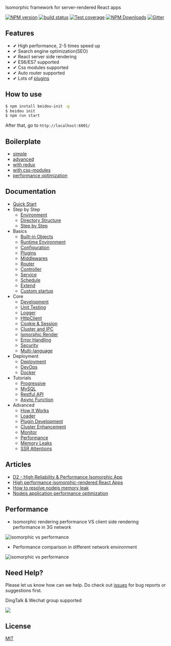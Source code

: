 Isomorphic framework for server-rendered React apps

[![NPM version][npm-image]][npm-url]
[![build status][travis-image]][travis-url]
[![Test coverage][codecov-image]][codecov-url]
[![NPM Downloads][download-img]][npm-url]
[![Gitter][gitter-image]][gitter-url]

[npm-image]: https://img.shields.io/npm/v/beidou-core.svg?style=flat-square
[npm-url]: https://npmjs.org/package/beidou-core
[quality-image]: http://npm.packagequality.com/shield/beidou-core.svg?style=flat-square
[quality-url]: http://packagequality.com/#?package=beidou-core
[travis-image]: https://img.shields.io/travis/alibaba/beidou.svg?style=flat-square&branch=master
[travis-url]: https://travis-ci.org/alibaba/beidou
[codecov-image]: https://img.shields.io/codecov/c/github/alibaba/beidou.svg?style=flat-square
[codecov-url]: https://codecov.io/gh/alibaba/beidou
[download-img]: https://img.shields.io/npm/dm/beidou-core.svg
[gitter-image]: https://img.shields.io/gitter/room/alibaba/beidou.svg?style=flat-square
[gitter-url]: https://gitter.im/alibaba/beidou



## Features

- ✔︎ High performance, 2-5 times speed up
- ✔︎ Search engine optimization(SEO)
- ✔︎ React server side rendering
- ✔︎ ES6/ES7 supported
- ✔︎ Css modules supported
- ✔︎ Auto router supported
- ✔︎ Lots of [plugins](./packages/beidou-docs/en/basic/plugins.md)

## How to use

```bash
$ npm install beidou-init -g
$ beidou init
$ npm run start
```

After that, go to `http://localhost:6001/`

## Boilerplate
* [simple](./examples/simple)
* [advanced](./examples/advanced)
* [with redux](./examples/redux)
* [with css-modules](./examples/css-modules)
* [performance optimization](./examples/performance)

## Documentation

* [Quick Start](./packages/beidou-docs/en/quick-start/quick-start.md)
* Step by Step
   * [Environment](./packages/beidou-docs/en/quick-start/prepare-environment.md)  
   * [Directory Structure](./packages/beidou-docs/en/quick-start/directory-struct.md)  
   * [Step by Step](./packages/beidou-docs/en/quick-start/step-by-step.md)
* Basics
   * [Built-in Objects](./packages/beidou-docs/en/basic/objects.md)
   * [Runtime Environment](./packages/beidou-docs/en/basic/env.md)
   * [Configuration](./packages/beidou-docs/en/basic/config.md)
   * [Plugins](./packages/beidou-docs/en/basic/plugins.md)
   * [Middlewares](./packages/beidou-docs/en/basic/middleware.md)
   * [Router](./packages/beidou-docs/en/basic/router.md)
   * [Controller](./packages/beidou-docs/en/basic/controller.md)
   * [Service](./packages/beidou-docs/en/basic/service.md)
   * [Schedule](./packages/beidou-docs/en/basic/schedule.md)
   * [Extend](./packages/beidou-docs/en/basic/extend.md)
   * [Custom startup](./packages/beidou-docs/en/basic/app-start.md)
* Core
   * [Development](./packages/beidou-docs/en/core/development.md)
   * [Unit Testing](./packages/beidou-docs/en/core/unittest.md)
   * [Logger](./packages/beidou-docs/en/core/logger.md)
   * [HttpClient](./packages/beidou-docs/en/core/http-client.md)
   * [Cookie & Session](./packages/beidou-docs/en/core/cookie-and-session.md)
   * [Cluster and IPC](./packages/beidou-docs/en/core/cluster-and-ipc.md)
   * [Ismorphic Render](./packages/beidou-docs/en/core/isomorphic-render.md)
   * [Error Handling](./packages/beidou-docs/en/core/error-handling.md)
   * [Security](./packages/beidou-docs/en/core/security.md)
   * [Multi-language](./packages/beidou-docs/en/core/i18n.md)
* Deployment
    * [Deployment](./packages/beidou-docs/en/deployment/deployment.md)
    * [DevOps](./packages/beidou-docs/en/deployment/devops.md)
    * [Docker](./packages/beidou-docs/en/deployment/docker.md)
* Tutorials
    * [Progressive](./packages/beidou-docs/en/tutorials/progressive.md)
    * [MySQL](./packages/beidou-docs/en/tutorials/mysql.md)
    * [Restful API](./packages/beidou-docs/en/tutorials/restful.md)
    * [Async Function](./packages/beidou-docs/en/tutorials/async-function.md)
* Advanced
    * [How It Works](./packages/beidou-docs/en/advanced/architecture.md)
    * [Loader](./packages/beidou-docs/en/advanced/loader.md)
    * [Plugin Development](./packages/beidou-docs/en/advanced/plugin.md)
    * [Cluster Enhancement](./packages/beidou-docs/en/advanced/cluster-enhancement.md)
    * [Monitor](./packages/beidou-docs/en/advanced/monitor.md)
    * [Performance](./packages/beidou-docs/en/advanced/performance.md)  
    * [Memory Leaks](./packages/beidou-docs/en/advanced/oom.md)
    * [SSR Attentions](./packages/beidou-docs/en/advanced/attentions.md)

## Articles

* [D2 - High Reliability & Performance Isomorphic App](./packages/beidou-docs/zh/articles/D2_High_Reliability_and_Performance_Isomorphic_App.pdf)
* [High performance isomorphic-rendered React Apps](./packages/beidou-docs/zh/articles/high-performance-isomorphic-app.md)
* [How to resolve nodejs memory leak](./packages/beidou-docs/zh/articles/node-memory-leak.md)
* [Nodejs application performance optimization](./packages/beidou-docs/zh/articles/node-performance-optimization.md)

## Performance

* Isomorphic rendering performance VS client side rendering performance in 3G network

![isomorphic vs performance](http://img.alicdn.com/tfs/TB1inBqhnnI8KJjy0FfXXcdoVXa-702-666.gif)

* Performance comparison in different network environment 

![isomorphic vs performance](http://img.alicdn.com/tfs/TB172JBhb_I8KJjy1XaXXbsxpXa-1762-818.png)

## Need Help?

Please let us know how can we help. Do check out [issues](https://github.com/alibaba/beidou/issues) for bug reports or suggestions first.

DingTalk & Wechat group supported

![](https://img.alicdn.com/tfs/TB1xFtzlf6H8KJjy0FjXXaXepXa-700-473.jpg)

## License

[MIT](LICENSE)


